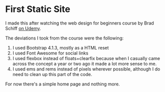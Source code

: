 # First Static Site

I made this after watching the web design for beginners course by Brad Schiff
[on Udemy](https://www.udemy.com/web-design-for-beginners-real-world-coding-in-html-css/).

The deviations I took from the course were the following:

1. I used Bootstrap 4.1.3, mostly as a HTML reset
2. I used Font Awesome for social links
3. I used flexbox instead of floats+clearfix because when I casually came across
   the concept a year or two ago it made a lot more sense to me.
4. I used ems and rems instead of pixels wherever possible, although I do need
   to clean up this part of the code.

For now there's a simple home page and nothing more.


